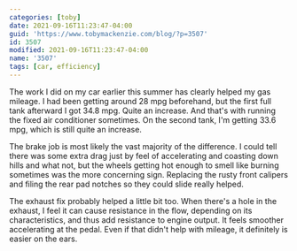 ```yaml
---
categories: [toby]
date: 2021-09-16T11:23:47-04:00
guid: 'https://www.tobymackenzie.com/blog/?p=3507'
id: 3507
modified: 2021-09-16T11:23:47-04:00
name: '3507'
tags: [car, efficiency]
---
```


The work I did on my car earlier this summer has clearly helped my gas mileage.  I had been getting around 28 mpg beforehand, but the first full tank afterward I got 34.8 mpg.<!--more-->  Quite an increase.  And that's with running the fixed air conditioner sometimes.  On the second tank, I'm getting 33.6 mpg, which is still quite an increase.

The brake job is most likely the vast majority of the difference.  I could tell there was some extra drag just by feel of accelerating and coasting down hills and what not, but the wheels getting hot enough to smell like burning sometimes was the more concerning sign.  Replacing the rusty front calipers and filing the rear pad notches so they could slide really helped.

The exhaust fix probably helped a little bit too.  When there's a hole in the exhaust, I feel it can cause resistance in the flow, depending on its characteristics, and thus add resistance to engine output.  It feels smoother accelerating at the pedal.  Even if that didn't help with mileage, it definitely is easier on the ears.
